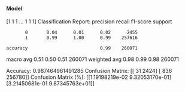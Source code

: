 #### Model
[1 1 1 ... 1 1 1]
Classification Report:
              precision    recall  f1-score   support

           0       0.04      0.01      0.02      2455
           1       0.99      1.00      0.99    257616

    accuracy                           0.99    260071
   macro avg       0.51      0.50      0.51    260071
weighted avg       0.98      0.99      0.98    260071

Accuracy: 0.987464961491285
Confusion Matrix:
[[    31   2424]
 [   836 256780]]
Confusion Matrix (%):
[[1.19198219e-02 9.32053170e-01]
 [3.21450681e-01 9.87345763e+01]]
